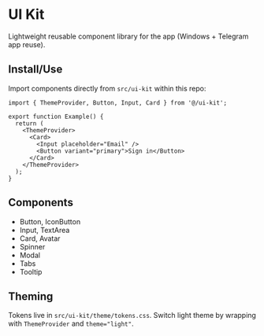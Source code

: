 UI Kit
======

Lightweight reusable component library for the app (Windows + Telegram app reuse).

Install/Use
-----------

Import components directly from `src/ui-kit` within this repo:

```tsx
import { ThemeProvider, Button, Input, Card } from '@/ui-kit';

export function Example() {
  return (
    <ThemeProvider>
      <Card>
        <Input placeholder="Email" />
        <Button variant="primary">Sign in</Button>
      </Card>
    </ThemeProvider>
  );
}
```

Components
----------

- Button, IconButton
- Input, TextArea
- Card, Avatar
- Spinner
- Modal
- Tabs
- Tooltip

Theming
-------

Tokens live in `src/ui-kit/theme/tokens.css`. Switch light theme by wrapping with `ThemeProvider` and `theme="light"`.


